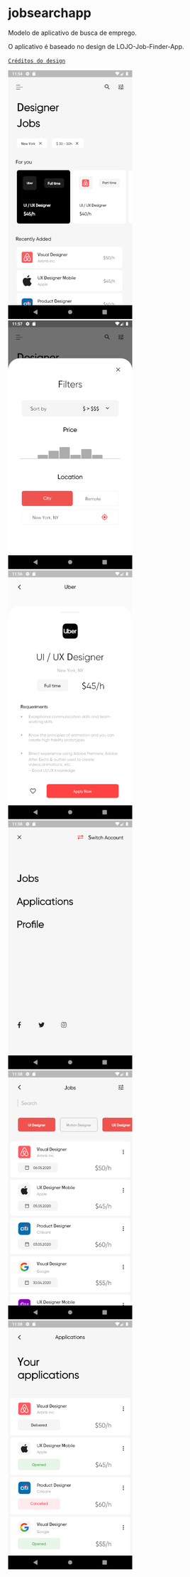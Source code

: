 # jobsearchapp

Modelo de aplicativo de busca de emprego.

O aplicativo é baseado no design de LOJO-Job-Finder-App.

[`Créditos do design`](https://www.behance.net/gallery/92923159/LOJO-Job-Finder-App)

![home](https://github.com/weldonsouza/job_search_app/blob/master/screenshot/home.png)
![filters](https://github.com/weldonsouza/job_search_app/blob/master/screenshot/filters.png)
![job_offer](https://github.com/weldonsouza/job_search_app/blob/master/screenshot/job_offer.png)
![menu](https://github.com/weldonsouza/job_search_app/blob/master/screenshot/menu.png)
![jobs](https://github.com/weldonsouza/job_search_app/blob/master/screenshot/jobs.png)
![applications](https://github.com/weldonsouza/job_search_app/blob/master/screenshot/applications.png)
